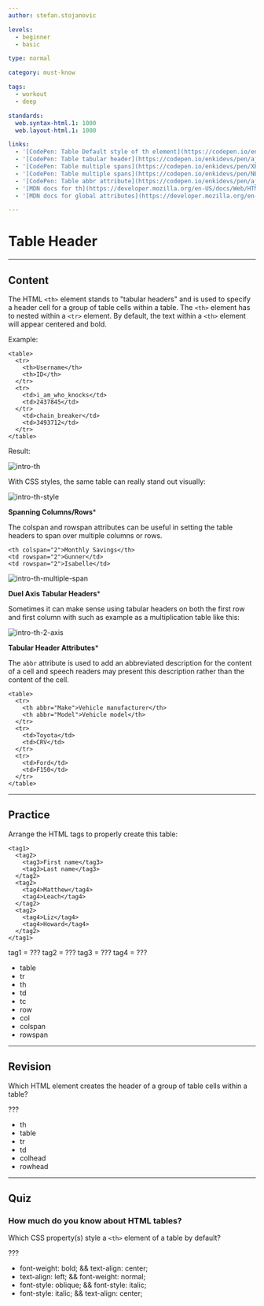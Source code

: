 ```yaml
---
author: stefan.stojanovic

levels:
  - beginner
  - basic

type: normal

category: must-know

tags:
  - workout
  - deep

standards:
  web.syntax-html.1: 1000
  web.layout-html.1: 1000

links:
  - '[CodePen: Table Default style of th element](https://codepen.io/enkidevs/pen/ejZgbN){code}'
  - '[CodePen: Table tabular header](https://codepen.io/enkidevs/pen/ajNpdb){code}'
  - '[CodePen: Table multiple spans](https://codepen.io/enkidevs/pen/XBdpgW){code}'
  - '[CodePen: Table multiple spans](https://codepen.io/enkidevs/pen/NBNdwO){code}'
  - '[CodePen: Table abbr attribute](https://codepen.io/enkidevs/pen/ajNJdW){code}'
  - '[MDN docs for th](https://developer.mozilla.org/en-US/docs/Web/HTML/Element/th){website}'
  - '[MDN docs for global attributes](https://developer.mozilla.org/en-US/docs/Web/HTML/Global_attributes){website}'

---
```

# Table Header
---
## Content

The HTML `<th>` element  stands to "tabular headers" and is used to specify a header cell for a group of table cells within a table. The `<th>` element has to nested within a `<tr>` element. By default, the text within a `<th>` element will appear centered and bold. 

Example:
```
<table>
  <tr>
    <th>Username</th>
    <th>ID</th>
  </tr>
  <tr>
    <td>i_am_who_knocks</td>
    <td>2437845</td>
  </tr>
    <td>chain_breaker</td>
    <td>3493712</td>
  </tr>
</table>
```
Result:

![intro-th](%3Csvg%20xmlns%3D%22http%3A%2F%2Fwww.w3.org%2F2000%2Fsvg%22%20width%3D%22320%22%20height%3D%2298%22%3E%3Cg%20fill%3D%22none%22%20fill-rule%3D%22evenodd%22%3E%3Crect%20width%3D%22320%22%20height%3D%2298%22%20fill%3D%22%23FFF%22%20rx%3D%229%22%2F%3E%3Ctext%20fill%3D%22%23000%22%20font-family%3D%22TimesNewRomanPS-BoldMT%2C%20Times%20New%20Roman%22%20font-size%3D%2216%22%20font-weight%3D%22bold%22%3E%3Ctspan%20x%3D%2247%22%20y%3D%2232%22%3EUsername%3C%2Ftspan%3E%3C%2Ftext%3E%3Ctext%20fill%3D%22%23000%22%20font-family%3D%22TimesNewRomanPSMT%2C%20Times%20New%20Roman%22%20font-size%3D%2216%22%3E%3Ctspan%20x%3D%2221%22%20y%3D%2253%22%3Ei_am_who_knocks%3C%2Ftspan%3E%3C%2Ftext%3E%3Ctext%20fill%3D%22%23000%22%20font-family%3D%22TimesNewRomanPSMT%2C%20Times%20New%20Roman%22%20font-size%3D%2216%22%3E%3Ctspan%20x%3D%2221%22%20y%3D%2275%22%3Echain_breaker%3C%2Ftspan%3E%3C%2Ftext%3E%3Ctext%20fill%3D%22%23000%22%20font-family%3D%22TimesNewRomanPSMT%2C%20Times%20New%20Roman%22%20font-size%3D%2216%22%3E%3Ctspan%20x%3D%22146%22%20y%3D%2275%22%3E3493712%3C%2Ftspan%3E%3C%2Ftext%3E%3Ctext%20fill%3D%22%23000%22%20font-family%3D%22TimesNewRomanPSMT%2C%20Times%20New%20Roman%22%20font-size%3D%2216%22%3E%3Ctspan%20x%3D%22146%22%20y%3D%2253%22%3E2437845%3C%2Ftspan%3E%3C%2Ftext%3E%3Ctext%20fill%3D%22%23000%22%20font-family%3D%22TimesNewRomanPS-BoldMT%2C%20Times%20New%20Roman%22%20font-size%3D%2216%22%20font-weight%3D%22bold%22%3E%3Ctspan%20x%3D%22166%22%20y%3D%2232%22%3EID%3C%2Ftspan%3E%3C%2Ftext%3E%3C%2Fg%3E%3C%2Fsvg%3E)

<!--[View CodePen](https://codepen.io/enkidevs/pen/ejZgbN)-->

With CSS styles, the same table can really stand out visually: 

![intro-th-style](%3Csvg%20xmlns%3D%22http%3A%2F%2Fwww.w3.org%2F2000%2Fsvg%22%20width%3D%22320%22%20height%3D%22144%22%3E%3Cdefs%3E%3ClinearGradient%20id%3D%22a%22%20x1%3D%22-13.59598%25%22%20x2%3D%22122.3853%25%22%20y1%3D%2250%25%22%20y2%3D%2250%25%22%3E%3Cstop%20offset%3D%220%25%22%20stop-color%3D%22%234158D0%22%2F%3E%3Cstop%20offset%3D%22100%25%22%20stop-color%3D%22%23C850C0%22%2F%3E%3C%2FlinearGradient%3E%3C%2Fdefs%3E%3Cg%20fill%3D%22none%22%20fill-rule%3D%22evenodd%22%3E%3Crect%20width%3D%22320%22%20height%3D%22144%22%20fill%3D%22url%28%23a%29%22%20rx%3D%229%22%2F%3E%3Cpath%20fill%3D%22%23FFF%22%20d%3D%22M20%2020h280v102H20z%22%2F%3E%3Cpath%20fill%3D%22%2336304A%22%20d%3D%22M20%2020h280v37H20z%22%2F%3E%3Ctext%20fill%3D%22%23E1E3DD%22%20font-family%3D%22Roboto-Medium%2C%20Roboto%22%20font-size%3D%2210%22%20font-weight%3D%22400%22%3E%3Ctspan%20x%3D%2280%22%20y%3D%2241%22%3EUsername%3C%2Ftspan%3E%3C%2Ftext%3E%3Ctext%20fill%3D%22%23727B8B%22%20font-family%3D%22Roboto-Regular%2C%20Roboto%22%20font-size%3D%2210%22%3E%3Ctspan%20x%3D%2231%22%20y%3D%2278%22%3Ei_am_who_knocks%3C%2Ftspan%3E%3C%2Ftext%3E%3Ctext%20fill%3D%22%23727B8B%22%20font-family%3D%22Roboto-Regular%2C%20Roboto%22%20font-size%3D%2210%22%3E%3Ctspan%20x%3D%2231%22%20y%3D%22110%22%3Echain_breaker%3C%2Ftspan%3E%3C%2Ftext%3E%3Ctext%20fill%3D%22%23727B8B%22%20font-family%3D%22Roboto-Regular%2C%20Roboto%22%20font-size%3D%2210%22%3E%3Ctspan%20x%3D%22198%22%20y%3D%22110%22%3E3493712%3C%2Ftspan%3E%3C%2Ftext%3E%3Ctext%20fill%3D%22%23727B8B%22%20font-family%3D%22Roboto-Regular%2C%20Roboto%22%20font-size%3D%2210%22%3E%3Ctspan%20x%3D%22198%22%20y%3D%2278%22%3E2437845%3C%2Ftspan%3E%3C%2Ftext%3E%3Ctext%20fill%3D%22%23E1E3DD%22%20font-family%3D%22Roboto-Medium%2C%20Roboto%22%20font-size%3D%2210%22%20font-weight%3D%22400%22%3E%3Ctspan%20x%3D%22237%22%20y%3D%2241%22%3EID%3C%2Ftspan%3E%3C%2Ftext%3E%3Cpath%20stroke%3D%22%23C8CAD7%22%20stroke-linecap%3D%22square%22%20d%3D%22M187%2020.5v100M299%2090H20%22%2F%3E%3Cpath%20stroke%3D%22%239EA7AF%22%20stroke-linecap%3D%22square%22%20stroke-width%3D%222%22%20d%3D%22M299%2057H21%22%2F%3E%3C%2Fg%3E%3C%2Fsvg%3E)

<!--[View CodePen](https://codepen.io/enkidevs/pen/ajNpdb)-->


**Spanning Columns/Rows*** 

The colspan and rowspan attributes can be useful in setting the table headers to span over multiple columns or rows.

```
<th colspan="2">Monthly Savings</th>
<td rowspan="2">Gunner</td>
<td rowspan="2">Isabelle</td>
```

![intro-th-multiple-span](%3Csvg%20xmlns%3D%22http%3A%2F%2Fwww.w3.org%2F2000%2Fsvg%22%20width%3D%22320%22%20height%3D%22144%22%3E%3Cdefs%3E%3ClinearGradient%20id%3D%22a%22%20x1%3D%22-13.59598%25%22%20x2%3D%22122.3853%25%22%20y1%3D%2250%25%22%20y2%3D%2250%25%22%3E%3Cstop%20offset%3D%220%25%22%20stop-color%3D%22%234158D0%22%2F%3E%3Cstop%20offset%3D%22100%25%22%20stop-color%3D%22%23C850C0%22%2F%3E%3C%2FlinearGradient%3E%3C%2Fdefs%3E%3Cg%20fill%3D%22none%22%20fill-rule%3D%22evenodd%22%3E%3Crect%20width%3D%22320%22%20height%3D%22144%22%20fill%3D%22url%28%23a%29%22%20rx%3D%229%22%2F%3E%3Cpath%20fill%3D%22%23FFF%22%20d%3D%22M20%2020h280v102H20z%22%2F%3E%3Cpath%20fill%3D%22%2336304A%22%20d%3D%22M20%2020h280v37H20z%22%2F%3E%3Ctext%20fill%3D%22%23E1E3DD%22%20font-family%3D%22Roboto-Medium%2C%20Roboto%22%20font-size%3D%2210%22%20font-weight%3D%22400%22%3E%3Ctspan%20x%3D%2246%22%20y%3D%2241%22%3EName%3C%2Ftspan%3E%3C%2Ftext%3E%3Ctext%20fill%3D%22%23727B8B%22%20font-family%3D%22Roboto-Regular%2C%20Roboto%22%20font-size%3D%2210%22%3E%3Ctspan%20x%3D%2231%22%20y%3D%2278%22%3EGunner%3C%2Ftspan%3E%3C%2Ftext%3E%3Ctext%20fill%3D%22%23727B8B%22%20font-family%3D%22Roboto-Regular%2C%20Roboto%22%20font-size%3D%2210%22%3E%3Ctspan%20x%3D%2231%22%20y%3D%22110%22%3EIsabelle%3C%2Ftspan%3E%3C%2Ftext%3E%3Ctext%20fill%3D%22%23727B8B%22%20font-family%3D%22Roboto-Regular%2C%20Roboto%22%20font-size%3D%2210%22%3E%3Ctspan%20x%3D%22218%22%20y%3D%22110%22%3E%2480%3C%2Ftspan%3E%3C%2Ftext%3E%3Ctext%20fill%3D%22%23727B8B%22%20font-family%3D%22Roboto-Regular%2C%20Roboto%22%20font-size%3D%2210%22%3E%3Ctspan%20x%3D%22110%22%20y%3D%22110%22%3EFebruary%3C%2Ftspan%3E%3C%2Ftext%3E%3Ctext%20fill%3D%22%23727B8B%22%20font-family%3D%22Roboto-Regular%2C%20Roboto%22%20font-size%3D%2210%22%3E%3Ctspan%20x%3D%22110%22%20y%3D%2278%22%3EJanuary%3C%2Ftspan%3E%3C%2Ftext%3E%3Ctext%20fill%3D%22%23727B8B%22%20font-family%3D%22Roboto-Regular%2C%20Roboto%22%20font-size%3D%2210%22%3E%3Ctspan%20x%3D%22218%22%20y%3D%2278%22%3E%24100%3C%2Ftspan%3E%3C%2Ftext%3E%3Ctext%20fill%3D%22%23E1E3DD%22%20font-family%3D%22Roboto-Medium%2C%20Roboto%22%20font-size%3D%2210%22%20font-weight%3D%22400%22%3E%3Ctspan%20x%3D%22163%22%20y%3D%2241%22%3EMonthly%20Savings%3C%2Ftspan%3E%3C%2Ftext%3E%3Cpath%20stroke%3D%22%23C8CAD7%22%20stroke-linecap%3D%22square%22%20d%3D%22M97%2020.5v100m110-64V121m92-31H20%22%2F%3E%3Cpath%20stroke%3D%22%239EA7AF%22%20stroke-linecap%3D%22square%22%20stroke-width%3D%222%22%20d%3D%22M299%2057H21%22%2F%3E%3C%2Fg%3E%3C%2Fsvg%3E)

<!--[View CodePen](https://codepen.io/enkidevs/pen/XBdpgW)-->


**Duel Axis Tabular Headers*** 

Sometimes it can make sense using tabular headers on both the first row and first column with such as example as a multiplication table like this:  

![intro-th-2-axis](%3Csvg%20xmlns%3D%22http%3A%2F%2Fwww.w3.org%2F2000%2Fsvg%22%20width%3D%22320%22%20height%3D%22220%22%3E%3Cdefs%3E%3ClinearGradient%20id%3D%22a%22%20x1%3D%22-13.59598%25%22%20x2%3D%22122.3853%25%22%20y1%3D%2250%25%22%20y2%3D%2250%25%22%3E%3Cstop%20offset%3D%220%25%22%20stop-color%3D%22%234158D0%22%2F%3E%3Cstop%20offset%3D%22100%25%22%20stop-color%3D%22%23C850C0%22%2F%3E%3C%2FlinearGradient%3E%3C%2Fdefs%3E%3Cg%20fill%3D%22none%22%20fill-rule%3D%22evenodd%22%3E%3Crect%20width%3D%22320%22%20height%3D%22220%22%20fill%3D%22url%28%23a%29%22%20rx%3D%229%22%2F%3E%3Cpath%20fill%3D%22%23FFF%22%20d%3D%22M52%2020h215v180H52z%22%2F%3E%3Cpath%20fill%3D%22%2336304A%22%20d%3D%22M52%2020h215v37H52z%22%2F%3E%3Cpath%20fill%3D%22%2336304A%22%20d%3D%22M51.75102%20200.24899v-172H96.7483v172z%22%2F%3E%3Ctext%20fill%3D%22%23E1E3DD%22%20font-family%3D%22Roboto-Medium%2C%20Roboto%22%20font-size%3D%2214%22%20font-weight%3D%22400%22%3E%3Ctspan%20x%3D%2271%22%20y%3D%2243%22%3E1%3C%2Ftspan%3E%3C%2Ftext%3E%3Ctext%20fill%3D%22%23E1E3DD%22%20font-family%3D%22Roboto-Medium%2C%20Roboto%22%20font-size%3D%2214%22%20font-weight%3D%22400%22%3E%3Ctspan%20x%3D%2271%22%20y%3D%2279%22%3E2%3C%2Ftspan%3E%3C%2Ftext%3E%3Ctext%20fill%3D%22%23E1E3DD%22%20font-family%3D%22Roboto-Medium%2C%20Roboto%22%20font-size%3D%2214%22%20font-weight%3D%22400%22%3E%3Ctspan%20x%3D%2271%22%20y%3D%22150%22%3E4%3C%2Ftspan%3E%3C%2Ftext%3E%3Ctext%20fill%3D%22%23E1E3DD%22%20font-family%3D%22Roboto-Medium%2C%20Roboto%22%20font-size%3D%2214%22%20font-weight%3D%22400%22%3E%3Ctspan%20x%3D%2271%22%20y%3D%22186%22%3E5%3C%2Ftspan%3E%3C%2Ftext%3E%3Ctext%20fill%3D%22%23E1E3DD%22%20font-family%3D%22Roboto-Medium%2C%20Roboto%22%20font-size%3D%2214%22%20font-weight%3D%22400%22%3E%3Ctspan%20x%3D%22157%22%20y%3D%2243%22%3E3%3C%2Ftspan%3E%3C%2Ftext%3E%3Ctext%20fill%3D%22%23E1E3DD%22%20font-family%3D%22Roboto-Medium%2C%20Roboto%22%20font-size%3D%2214%22%20font-weight%3D%22400%22%3E%3Ctspan%20x%3D%22200%22%20y%3D%2243%22%3E4%3C%2Ftspan%3E%3C%2Ftext%3E%3Ctext%20fill%3D%22%23E1E3DD%22%20font-family%3D%22Roboto-Medium%2C%20Roboto%22%20font-size%3D%2214%22%20font-weight%3D%22400%22%3E%3Ctspan%20x%3D%22243%22%20y%3D%2243%22%3E5%3C%2Ftspan%3E%3C%2Ftext%3E%3Ctext%20fill%3D%22%23E1E3DD%22%20font-family%3D%22Roboto-Medium%2C%20Roboto%22%20font-size%3D%2214%22%20font-weight%3D%22400%22%3E%3Ctspan%20x%3D%22114%22%20y%3D%2243%22%3E2%3C%2Ftspan%3E%3C%2Ftext%3E%3Ctext%20fill%3D%22%23727B8B%22%20font-family%3D%22Roboto-Regular%2C%20Roboto%22%20font-size%3D%2214%22%3E%3Ctspan%20x%3D%22114%22%20y%3D%2279%22%3E4%3C%2Ftspan%3E%3C%2Ftext%3E%3Ctext%20fill%3D%22%23727B8B%22%20font-family%3D%22Roboto-Regular%2C%20Roboto%22%20font-size%3D%2214%22%3E%3Ctspan%20x%3D%22157%22%20y%3D%2279%22%3E6%3C%2Ftspan%3E%3C%2Ftext%3E%3Ctext%20fill%3D%22%23727B8B%22%20font-family%3D%22Roboto-Regular%2C%20Roboto%22%20font-size%3D%2214%22%3E%3Ctspan%20x%3D%22201%22%20y%3D%2279%22%3E8%3C%2Ftspan%3E%3C%2Ftext%3E%3Ctext%20fill%3D%22%23727B8B%22%20font-family%3D%22Roboto-Regular%2C%20Roboto%22%20font-size%3D%2214%22%3E%3Ctspan%20x%3D%22238%22%20y%3D%2279%22%3E10%3C%2Ftspan%3E%3C%2Ftext%3E%3Ctext%20fill%3D%22%23727B8B%22%20font-family%3D%22Roboto-Regular%2C%20Roboto%22%20font-size%3D%2214%22%3E%3Ctspan%20x%3D%22238%22%20y%3D%22114%22%3E15%3C%2Ftspan%3E%3C%2Ftext%3E%3Ctext%20fill%3D%22%23727B8B%22%20font-family%3D%22Roboto-Regular%2C%20Roboto%22%20font-size%3D%2214%22%3E%3Ctspan%20x%3D%22238%22%20y%3D%22150%22%3E20%3C%2Ftspan%3E%3C%2Ftext%3E%3Ctext%20fill%3D%22%23727B8B%22%20font-family%3D%22Roboto-Regular%2C%20Roboto%22%20font-size%3D%2214%22%3E%3Ctspan%20x%3D%22238%22%20y%3D%22186%22%3E25%3C%2Ftspan%3E%3C%2Ftext%3E%3Ctext%20fill%3D%22%23727B8B%22%20font-family%3D%22Roboto-Regular%2C%20Roboto%22%20font-size%3D%2214%22%3E%3Ctspan%20x%3D%22196%22%20y%3D%22114%22%3E12%3C%2Ftspan%3E%3C%2Ftext%3E%3Ctext%20fill%3D%22%23727B8B%22%20font-family%3D%22Roboto-Regular%2C%20Roboto%22%20font-size%3D%2214%22%3E%3Ctspan%20x%3D%22196%22%20y%3D%22150%22%3E16%3C%2Ftspan%3E%3C%2Ftext%3E%3Ctext%20fill%3D%22%23727B8B%22%20font-family%3D%22Roboto-Regular%2C%20Roboto%22%20font-size%3D%2214%22%3E%3Ctspan%20x%3D%22196%22%20y%3D%22186%22%3E20%3C%2Ftspan%3E%3C%2Ftext%3E%3Ctext%20fill%3D%22%23727B8B%22%20font-family%3D%22Roboto-Regular%2C%20Roboto%22%20font-size%3D%2214%22%3E%3Ctspan%20x%3D%22157%22%20y%3D%22114%22%3E9%3C%2Ftspan%3E%3C%2Ftext%3E%3Ctext%20fill%3D%22%23727B8B%22%20font-family%3D%22Roboto-Regular%2C%20Roboto%22%20font-size%3D%2214%22%3E%3Ctspan%20x%3D%22154%22%20y%3D%22150%22%3E12%3C%2Ftspan%3E%3C%2Ftext%3E%3Ctext%20fill%3D%22%23727B8B%22%20font-family%3D%22Roboto-Regular%2C%20Roboto%22%20font-size%3D%2214%22%3E%3Ctspan%20x%3D%22154%22%20y%3D%22186%22%3E15%3C%2Ftspan%3E%3C%2Ftext%3E%3Ctext%20fill%3D%22%23727B8B%22%20font-family%3D%22Roboto-Regular%2C%20Roboto%22%20font-size%3D%2214%22%3E%3Ctspan%20x%3D%22114%22%20y%3D%22114%22%3E6%3C%2Ftspan%3E%3C%2Ftext%3E%3Ctext%20fill%3D%22%23727B8B%22%20font-family%3D%22Roboto-Regular%2C%20Roboto%22%20font-size%3D%2214%22%3E%3Ctspan%20x%3D%22114%22%20y%3D%22150%22%3E8%3C%2Ftspan%3E%3C%2Ftext%3E%3Ctext%20fill%3D%22%23727B8B%22%20font-family%3D%22Roboto-Regular%2C%20Roboto%22%20font-size%3D%2214%22%3E%3Ctspan%20x%3D%22114%22%20y%3D%22186%22%3E10%3C%2Ftspan%3E%3C%2Ftext%3E%3Cpath%20stroke%3D%22%23DFE0E7%22%20stroke-linecap%3D%22square%22%20d%3D%22M97%2021v179m42-179v179m43-179v179m43-179v179m41.5029-110.5H52m214.5029%2040H52m214.5029%2033H52M266.46429%2057H53%22%2F%3E%3Ctext%20fill%3D%22%23E1E3DD%22%20font-family%3D%22Roboto-Medium%2C%20Roboto%22%20font-size%3D%2214%22%20font-weight%3D%22400%22%3E%3Ctspan%20x%3D%2271%22%20y%3D%22114%22%3E3%3C%2Ftspan%3E%3C%2Ftext%3E%3C%2Fg%3E%3C%2Fsvg%3E)

<!--[View CodePen](https://codepen.io/enkidevs/pen/NBNdwO)-->


**Tabular Header Attributes*** 

The `abbr` attribute is used to add an abbreviated description for the content of a cell and speech readers may present this description rather than the content of the cell.

```
<table>
  <tr>
    <th abbr="Make">Vehicle manufacturer</th>
    <th abbr="Model">Vehicle model</th>
  </tr>
  <tr>
    <td>Toyota</td>
    <td>CRV</td>
  </tr>
  <tr>
    <td>Ford</td>
    <td>F150</td>
  </tr>
</table>
```

<!--[View CodePen](https://codepen.io/enkidevs/pen/ajNJdW)-->


---
## Practice

Arrange the HTML tags to properly create this table:

```
<tag1>
  <tag2>
    <tag3>First name</tag3>
    <tag3>Last name</tag3>
  </tag2>
  <tag2>
    <tag4>Matthew</tag4>
    <tag4>Leach</tag4>
  </tag2>
  <tag2>
    <tag4>Liz</tag4>
    <tag4>Howard</tag4>
  </tag2>
</tag1>
```

tag1 = ???
tag2 = ???
tag3 = ???
tag4 = ???

* table
* tr
* th
* td
* tc
* row
* col
* colspan
* rowspan

---
## Revision

Which HTML element creates the header of a group of table cells within a table?

???

* th
* table
* tr
* td
* colhead
* rowhead

---
## Quiz

### How much do you know about HTML tables?

Which CSS property(s) style a `<th>` element of a table by default?

???

* font-weight: bold; && text-align: center;
* text-align: left; && font-weight: normal;
* font-style: oblique; && font-style: italic;
* font-style: italic; && text-align: center;
